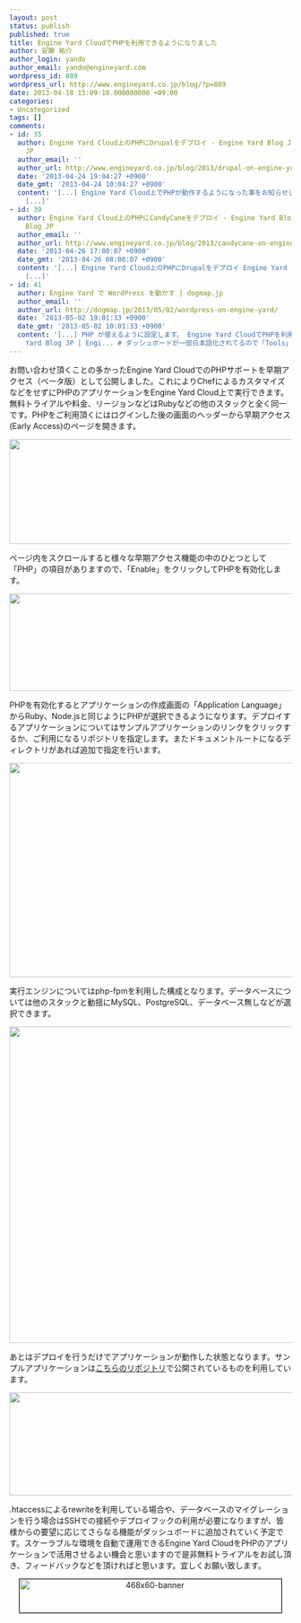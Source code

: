 ```yaml
---
layout: post
status: publish
published: true
title: Engine Yard CloudでPHPを利用できるようになりました
author: 安藤 祐介
author_login: yando
author_email: yando@engineyard.com
wordpress_id: 889
wordpress_url: http://www.engineyard.co.jp/blog/?p=889
date: 2013-04-18 15:09:18.000000000 +09:00
categories:
- Uncategorized
tags: []
comments:
- id: 35
  author: Engine Yard Cloud上のPHPにDrupalをデプロイ - Engine Yard Blog JP | Engine Yard Blog
    JP
  author_email: ''
  author_url: http://www.engineyard.co.jp/blog/2013/drupal-on-engine-yard/
  date: '2013-04-24 19:04:27 +0900'
  date_gmt: '2013-04-24 10:04:27 +0900'
  content: '[...] Engine Yard Cloud上でPHPが動作するようになった事をお知らせして以降、さっそくPHPのデプロイを試して頂いた方がDrupalを利用していました。今回、設定の手順やデプロイをスムーズにするスクリプトを書いたのでこれらを併せてDrupalを動作させる手順として記事にしようと思います。
    [...]'
- id: 39
  author: Engine Yard Cloud上のPHPにCandyCaneをデプロイ - Engine Yard Blog JP | Engine Yard
    Blog JP
  author_email: ''
  author_url: http://www.engineyard.co.jp/blog/2013/candycane-on-engineyard/
  date: '2013-04-26 17:00:07 +0900'
  date_gmt: '2013-04-26 08:00:07 +0900'
  content: '[...] Engine Yard Cloud上のPHPにDrupalをデプロイ Engine Yard CloudでPHPを利用できるようになりました
    [...]'
- id: 41
  author: Engine Yard で WordPress を動かす | dogmap.jp
  author_email: ''
  author_url: http://dogmap.jp/2013/05/02/wordpress-on-engine-yard/
  date: '2013-05-02 19:01:33 +0900'
  date_gmt: '2013-05-02 10:01:33 +0900'
  content: '[...] PHP が使えるように設定します。 Engine Yard CloudでPHPを利用できるようになりました &#8211; Engine
    Yard Blog JP | Engi... # ダッシュボードが一部日本語化されてるので「Tools」-「Early [...]'
---
```

お問い合わせ頂くことの多かったEngine Yard CloudでのPHPサポートを早期アクセス（ベータ版）として公開しました。これによりChefによるカスタマイズなどをせずにPHPのアプリケーションをEngine Yard Cloud上で実行できます。無料トライアルや料金、リージョンなどはRubyなどの他のスタックと全く同一です。PHPをご利用頂くにはログインした後の画面のヘッダーから早期アクセス(Early Access)のページを開きます。

<img alt="" src="https://lh6.googleusercontent.com/TCFyqz1zBXr8ezXxe0PHuur1FOSRsWr90_kOMliJnhJbkgFwFzLlmkny3drtD9mbwSd1omcGVTg66wimHEzhSDEDnDYcaRuaDKNeqiKF7tllh2o1SyO2SYYCJg" width="579px;" height="187px;">

ページ内をスクロールすると様々な早期アクセス機能の中のひとつとして「PHP」の項目がありますので、「Enable」をクリックしてPHPを有効化します。

<img alt="" src="https://lh3.googleusercontent.com/4FDRhpTH5AQm8yDppz_hRs229BoqHbMtd7LHcGsLNxSTENbiA_if5zakIkz9gN8-xukYTKQ-NcLdYOGKNpxFRe-nSZK2BVK93yt8Q4vx_dTs174lJOGSQtHsjg" width="564px;" height="174px;">

PHPを有効化するとアプリケーションの作成画面の「Application Language」からRuby、Node.jsと同じようにPHPが選択できるようになります。デプロイするアプリケーションについてはサンプルアプリケーションのリンクをクリックするか、ご利用になるリポジトリを指定します。またドキュメントルートになるディレクトリがあれば追加で指定を行います。

<img alt="" src="https://lh3.googleusercontent.com/gUWD9VW8G-k1O-oZDrtOIfkVPcPQ6Kip9Z5jJzlhbo5WVgT__GhEYrmnnSQVHWzeK7Ez-niAzQtMVTYTgYfJrMf90k_uWc6jG6gJY4dc9wjVuYYWL8jwoq-ZyQ" width="600px;" height="382px;">

実行エンジンについてはphp-fpmを利用した構成となります。データベースについては他のスタックと動揺にMySQL、PostgreSQL、データベース無しなどが選択できます。


<img alt="" src="https://lh6.googleusercontent.com/LXgMEev1KUWFpE0mD4arvAxiw9na_-3atBs-oKhGnqA5y4FYBc6-k1sHfn4W5QTHn9StRJ48Re8WtLFh1uu_1LyXrVFtMqYh2KYkPPUAfmF3Sxs-vzrGhrJCUA" width="576px;" height="564px;">

あとはデプロイを行うだけでアプリケーションが動作した状態となります。サンプルアプリケーションは<a href="https://github.com/engineyard/howto" target="_blank">こちらのリポジトリ</a>で公開されているものを利用しています。

<img alt="" src="https://lh4.googleusercontent.com/O_5XA4d9i7vvu1dMg3saXzniJmHOj7DJVaWbK8HqrLIIlDRgPt_AI8sy1zL9z2Lvw68F-Qdi2iEk3kCeebWMOli7Q7QLZM9OE30m90rjEtXNGSbvTvlQDF8z0g" width="546px;" height="184px;">

.htaccessによるrewriteを利用している場合や、データベースのマイグレーションを行う場合はSSHでの接続やデプロイフックの利用が必要になりますが、皆様からの要望に応じてさらなる機能がダッシュボードに追加されていく予定です。スケーラブルな環境を自動で運用できるEngine Yard CloudをPHPのアプリケーションで活用させるよい機会と思いますので是非無料トライアルをお試し頂き、フィードバックなどを頂ければと思います。宜しくお願い致します。


<div style="text-align:center"><span ><a href="http://www.engineyard.co.jp/cloud_signup"><img src="http://www.engineyard.co.jp/blog/wp-content/uploads/2013/04/468x60-banner.jpg" alt="468x60-banner" width="468" height="60" class="alignnone size-full wp-image-908" style="border:1px solid black"/></a></span></div>
